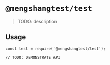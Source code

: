 # `@mengshangtest/test`

> TODO: description

## Usage

```
const test = require('@mengshangtest/test');

// TODO: DEMONSTRATE API
```
